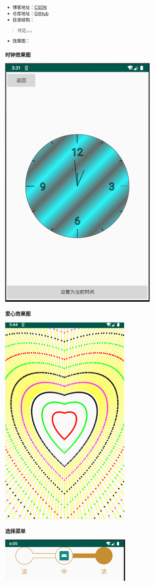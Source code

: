 - 博客地址：[CSDN](https://blog.csdn.net/yangshuaionline)
- 仓库地址：[GitHub](https://github.com/yangshuaionline/YsSpringBoot)
- 目录结构：
>待定。。。
- 效果图：
### 时钟效果图
![时钟](./pictures/ysclockLinearShader.png)
### 爱心效果图
![爱心](./pictures/love.png)
### 选择菜单
![选择菜单](./pictures/selecttab.png)
